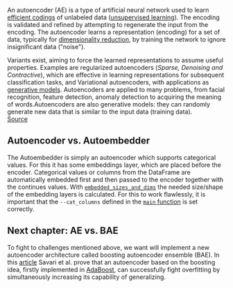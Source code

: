 An autoencoder (AE) is a type of artificial neural network used to learn [efficient codings](https://en.wikipedia.org/wiki/Feature_learning) of unlabeled data ([unsupervised learning](https://en.wikipedia.org/wiki/Unsupervised_learning)). The encoding is validated and refined by attempting to regenerate the input from the encoding. The autoencoder learns a representation (encoding) for a set of data, typically for [dimensionality reduction](https://en.wikipedia.org/wiki/Dimensionality_reduction), by training the network to ignore insignificant data ("noise").

Variants exist, aiming to force the learned representations to assume useful properties. Examples are regularized autoencoders (_Sparse, Denoising and Contractive_), which are effective in learning representations for subsequent classification tasks, and Variational autoencoders, with applications as [generative models](https://en.wikipedia.org/wiki/Generative_model). Autoencoders are applied to many problems, from facial recognition, feature detection, anomaly detection to acquiring the meaning of words.Autoencoders are also generative models: they can randomly generate new data that is similar to the input data (training data).
<br>[Source](https://en.wikipedia.org/wiki/Autoencoder)

## Autoencoder vs. Autoembedder
The Autoembedder is simply an autoencoder which supports categorical values. For this it has some embeddings layer, which are placed before the encoder. Categorical values or columns from the DataFrame are automatically embedded first and then passed to the encoder together with the continues values. With [`embedded_sizes_and_dims`](https://chrislemke.github.io/autoembedder/autoembedder.model/#autoembedder.model.embedded_sizes_and_dims) the needed size/shape of the embedding layers is calculated. For this to work flawlessly, it is important that the `--cat_columns` defined in the [`main` function](https://chrislemke.github.io/autoembedder/autoembedder.training/#autoembedder.training.main) is set correctly.

## Next chapter: AE vs. BAE
To fight to challenges mentioned above, we want will implement a new autoencoder architecture called boosting autoencoder ensemble (BAE). In this [article](https://arxiv.org/abs/1910.09754) Savari et al. prove that an autoencoder based on the boosting idea, firstly implemented in [AdaBoost](https://en.wikipedia.org/wiki/AdaBoost), can successfully fight overfitting by simultaneously increasing its capability of generalizing.
